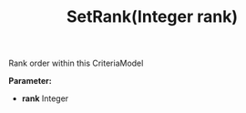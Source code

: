 ﻿---
uid: crmscript_ref_NSArchiveRestrictionGroup_SetRank
title: SetRank(Integer rank)
intellisense: NSArchiveRestrictionGroup.SetRank
keywords: NSArchiveRestrictionGroup, GetRank
so.topic: reference
---

Rank order within this CriteriaModel

**Parameter:** 
 - **rank** Integer

